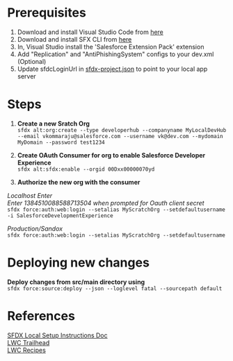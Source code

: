 # Prerequisites
1. Download and install Visual Studio Code from [here](https://code.visualstudio.com/)  
2. Download and install SFX CLI from [here](https://developer.salesforce.com/docs/atlas.en-us.sfdx_setup.meta/sfdx_setup/sfdx_setup_install_cli.htm)  
3. In, Visual Studio install the 'Salesforce Extension Pack' extension  
4. Add "Replication" and "AntiPhishingSystem" configs to your dev.xml  (Optional)
5. Update sfdcLoginUrl in [sfdx-project.json](https://github.com/vikram-kommaraju/sfdx-empjs/blob/master/sfdx-project.json#L9) to point to your local app server  
  
  
# Steps
1. **Create a new Sratch Org**  
`sfdx alt:org:create --type developerhub --companyname MyLocalDevHub --email vkommaraju@salesforce.com --username vk@dev.com --mydomain MyDomain --password test1234`  
  
2. **Create OAuth Consumer for org to enable Salesforce Developer Experience**  
`sfdx alt:sfdx:enable --orgid 00Dxx00000070yd`  
  
3. **Authorize the new org with the consumer**  
  
*Localhost Enter*  
*Enter 1384510088588713504 when prompted for Oauth client secret*  
`sfdx force:auth:web:login --setalias MyScratchOrg --setdefaultusername -i SalesforceDevelopmentExperience`  
  
*Production/Sandox*  
`sfdx force:auth:web:login --setalias MyScratchOrg --setdefaultusername`  

# Deploying new changes
**Deploy changes from src/main directory using**    
`sfdx force:source:deploy --json --loglevel fatal --sourcepath default`

# References   
[SFDX Local Setup Instructions Doc](https://docs.google.com/document/d/1vSVdxnTJjqyUCEBR8gz-ncfPgKmnvV6MbS8ZFI83GiE/edit#heading=h.4d4vzeyu3ey1)  
[LWC Trailhead](https://trailhead.salesforce.com/content/learn/projects/quick-start-lightning-web-components?trail_id=build-lightning-web-components)  
[LWC Recipes](https://github.com/trailheadapps/lwc-recipes/)
